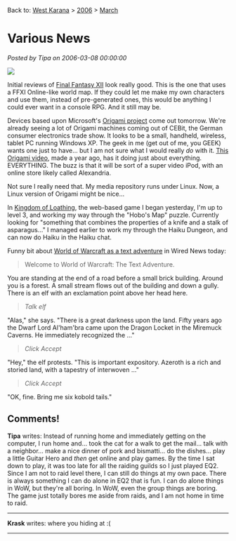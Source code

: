 Back to: [West Karana](/posts/westkarana.md) > [2006](/posts/2006/westkarana.md) > [March](./westkarana.md)
# Various News

*Posted by Tipa on 2006-03-08 00:00:00*

![](http://www.boingboing.net/images/_images_cat-piano.jpg)

Initial reviews of [Final Fantasy XII](http://www.insertcredit.com/archives/001012.html) look really good. This is the one that uses a FFXI Online-like world map. If they could let me make my own characters and use them, instead of pre-generated ones, this would be anything I could ever want in a console RPG. And it still may be.

Devices based upon Microsoft's [Origami project](http://www.origamiproject.com/) come out tomorrow. We're already seeing a lot of Origami machines coming out of CEBit, the German consumer electronics trade show. It looks to be a small, handheld, wireless, tablet PC running Windows XP. The geek in me (get out of me, you GEEK) wants one just to have... but I am not sure what I would really *do* with it. [This Origami video](http://youtube.com/watch?v=mHgkZ-yIQfM), made a year ago, has it doing just about everything. EVERYTHING. The buzz is that it will be sort of a super video iPod, with an online store likely called Alexandria.

Not sure I really need that. My media repository runs under Linux. Now, a Linux version of Origami might be nice...

In [Kingdom of Loathing](http://kingdomofloathing), the web-based game I began yesterday, I'm up to level 3, and working my way through the "Hobo's Map" puzzle. Currently looking for "something that combines the properties of a knife and a stalk of asparagus..." I managed earlier to work my through the Haiku Dungeon, and can now do Haiku in the Haiku chat.

Funny bit about [World of Warcraft as a text adventure](http://www.wired.com/news/columns/0,70348-0.html?tw=rss.index) in Wired News today:

> Welcome to World of Warcraft: The Text Adventure.

You are standing at the end of a road before a small brick building. Around you is a forest. A small stream flows out of the building and down a gully. There is an elf with an exclamation point above her head here.

> *Talk elf*

"Alas," she says. "There is a great darkness upon the land. Fifty years ago the Dwarf Lord Al'ham'bra came upon the Dragon Locket in the Miremuck Caverns. He immediately recognized the ..."

> *Click Accept*

"Hey," the elf protests. "This is important expository. Azeroth is a rich and storied land, with a tapestry of interwoven ..."

> *Click Accept*

"OK, fine. Bring me six kobold tails."


## Comments!

**Tipa** writes: Instead of running home and immediately getting on the computer, I run home and... took the cat for a walk to get the mail... talk with a neighbor... make a nice dinner of pork and bismatti... do the dishes... play a little Guitar Hero and *then* get online and play games. By the time I sat down to play, it was too late for all the raiding guilds so I just played EQ2. Since I am not to raid level there, I can still do things at my own pace. There is always something I can do alone in EQ2 that is fun. I can do alone things in WoW, but they're all boring. In WoW, even the group things are boring. The game just totally bores me aside from raids, and I am not home in time to raid.



---

**Krask** writes: where you hiding at :(

---

